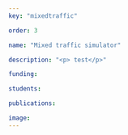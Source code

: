 ```yaml
---
key: "mixedtraffic"

order: 3

name: "Mixed traffic simulator"

description: "<p> test</p>"

funding: 

students: 

publications: 

image: 
---
```

